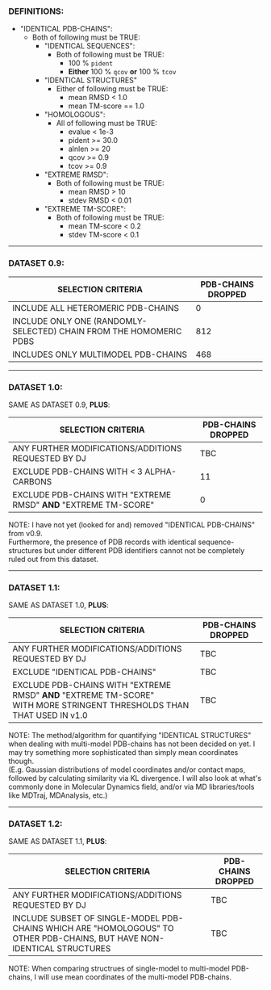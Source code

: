 ### DEFINITIONS:
 
- "IDENTICAL PDB-CHAINS":
  - Both of following must be TRUE:
    - "IDENTICAL SEQUENCES":
      - Both of following must be TRUE:
        - 100 % `pident` 
        - **Either** 100 % `qcov` **or** 100 % `tcov`
    - "IDENTICAL STRUCTURES"
      - Either of following must be TRUE:
        - mean RMSD < 1.0 
        - mean TM-score == 1.0 
    - "HOMOLOGOUS":
        - All of following must be TRUE:
            - evalue < 1e-3 
            - pident >= 30.0 
            - alnlen >= 20 
            - qcov >= 0.9
            - tcov >= 0.9
    - "EXTREME RMSD":
       - Both of following must be TRUE:
           - mean RMSD > 10
           - stdev RMSD < 0.01
    - "EXTREME TM-SCORE":
       - Both of following must be TRUE:
           - mean TM-score < 0.2
           - stdev TM-score < 0.1 

---

### DATASET 0.9:
| SELECTION CRITERIA                                                 | PDB-CHAINS DROPPED |
|--------------------------------------------------------------------|--------------------|
| INCLUDE ALL HETEROMERIC PDB-CHAINS                                 | 0                  |
| INCLUDE ONLY ONE (RANDOMLY-SELECTED) CHAIN FROM THE HOMOMERIC PDBS | 812                |
| INCLUDES ONLY MULTIMODEL PDB-CHAINS                                | 468                |

---

### DATASET 1.0:
SAME AS DATASET 0.9, **PLUS**: 

| SELECTION CRITERIA                                                | PDB-CHAINS DROPPED  |
|-------------------------------------------------------------------|---------------------|
| ANY FURTHER MODIFICATIONS/ADDITIONS REQUESTED BY DJ               | TBC                 |
| EXCLUDE PDB-CHAINS WITH < 3 ALPHA-CARBONS                         | 11                  |
| EXCLUDE PDB-CHAINS WITH "EXTREME RMSD" **AND** "EXTREME TM-SCORE" | 0                   |

NOTE: I have not yet (looked for and) removed "IDENTICAL PDB-CHAINS" from v0.9. <br>
Furthermore, the presence of PDB records with identical sequence-structures but under different PDB identifiers 
cannot not be completely ruled out from this dataset.

---

### DATASET 1.1:
SAME AS DATASET 1.0, **PLUS**:

| SELECTION CRITERIA                                                                                                          | PDB-CHAINS DROPPED |
|-----------------------------------------------------------------------------------------------------------------------------|--------------------|
| ANY FURTHER MODIFICATIONS/ADDITIONS REQUESTED BY DJ                                                                         | TBC                |
| EXCLUDE "IDENTICAL PDB-CHAINS"                                                                                              | TBC                |
| EXCLUDE PDB-CHAINS WITH "EXTREME RMSD" **AND** "EXTREME TM-SCORE"<br> WITH MORE STRINGENT THRESHOLDS THAN THAT USED IN v1.0 | TBC                | 

NOTE: The method/algorithm for quantifying "IDENTICAL STRUCTURES" when dealing with multi-model PDB-chains has 
not been decided on yet. I may try something more sophisticated than simply mean coordinates though.
<br>(E.g. Gaussian distributions of model coordinates and/or contact maps, followed by calculating similarity via 
KL divergence. I will also look at what's commonly done in Molecular Dynamics field, and/or via MD libraries/tools like MDTraj, MDAnalysis, etc.)

---

### DATASET 1.2:
SAME AS DATASET 1.1, **PLUS**:

| SELECTION CRITERIA                                                                                                      | PDB-CHAINS DROPPED |
|-------------------------------------------------------------------------------------------------------------------------|--------------------|
| ANY FURTHER MODIFICATIONS/ADDITIONS REQUESTED BY DJ                                                                     | TBC                |
| INCLUDE SUBSET OF SINGLE-MODEL PDB-CHAINS WHICH ARE "HOMOLOGOUS" TO OTHER PDB-CHAINS, BUT HAVE NON-IDENTICAL STRUCTURES | TBC                |

NOTE: When comparing structrues of single-model to multi-model PDB-chains, I will use mean coordinates of the multi-model PDB-chains.